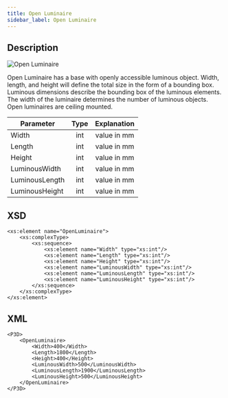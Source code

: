 ```yaml
---
title: Open Luminaire
sidebar_label: Open Luminaire
---
```


## Description

![Open Luminaire ](/img/docs/geometry/parametric/OpenLuminaire.webp)

Open Luminaire has a base with openly accessible luminous object.
Width, length, and height will define the total size in the form of a bounding box.
Luminous dimensions describe the bounding box of the luminous elements.
The width of the luminaire determines the number of luminous objects.
Open luminaires are ceiling mounted.

| Parameter      | Type | Explanation |
| -------------- | :--: | :---------: |
| Width          | int  | value in mm |
| Length         | int  | value in mm |
| Height         | int  | value in mm |
| LuminousWidth  | int  | value in mm |
| LuminousLength | int  | value in mm |
| LuminousHeight | int  | value in mm |

## XSD

    <xs:element name="OpenLuminaire">
    	<xs:complexType>
    		<xs:sequence>
    			<xs:element name="Width" type="xs:int"/>
    			<xs:element name="Length" type="xs:int"/>
    			<xs:element name="Height" type="xs:int"/>
    			<xs:element name="LuminousWidth" type="xs:int"/>
    			<xs:element name="LuminousLength" type="xs:int"/>
    			<xs:element name="LuminousHeight" type="xs:int"/>
    		</xs:sequence>
    	</xs:complexType>
    </xs:element>

## XML

    <P3D>
    	<OpenLuminaire>
    		<Width>400</Width>
    		<Length>1800</Length>
    		<Height>400</Height>
    		<LuminousWidth>500</LuminousWidth>
    		<LuminousLength>1900</LuminousLength>
    		<LuminousHeight>500</LuminousHeight>
    	</OpenLuminaire>
    </P3D>
